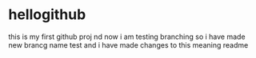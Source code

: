 # hellogithub
this is my first github proj 
nd now i am testing branching
so i have made new brancg name test and i have made changes to this meaning readme
